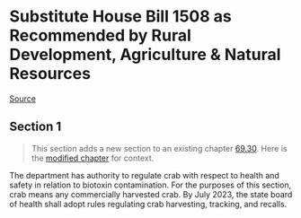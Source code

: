 # Substitute House Bill 1508 as Recommended by Rural Development, Agriculture & Natural Resources

[Source](http://lawfilesext.leg.wa.gov/biennium/2021-22/Pdf/Bills/House%20Bills/1508-S.pdf)
## Section 1
> This section adds a new section to an existing chapter [69.30](/rcw/69_food_drugs_cosmetics_and_poisons/69.30_sanitary_control_of_shellfish.md). Here is the [modified chapter](rcw/69_food_drugs_cosmetics_and_poisons/69.30_sanitary_control_of_shellfish.md) for context.

The department has authority to regulate crab with respect to health and safety in relation to biotoxin contamination. For the purposes of this section, crab means any commercially harvested crab. By July 2023, the state board of health shall adopt rules regulating crab harvesting, tracking, and recalls.

